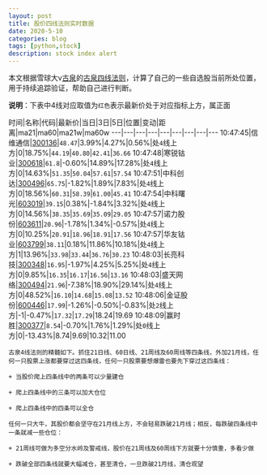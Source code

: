 ```yaml
---
layout: post
title: 股价四线法则实时数据
date: 2020-5-10
categories: blog
tags: [python,stock]
description: stock index alert
---
```



本文根据雪球大v[古泉](https://xueqiu.com/u/7148646888)的[古泉四线法则](https://xueqiu.com/7148646888/130498192)，计算了自己的一些自选股当前所处位置，用于持续追踪验证，帮助自己进行判断。

**说明**：下表中4线对应取值为`红色`表示最新价处于对应指标上方，属正面

时间|名称|代码|最新价|当日|3日|5日|位置|变动|距离|ma21|ma60|ma21w|ma60w
---|---|---|---|---|---|---|---|---
10:47:45|信维通信|[300136](https://xueqiu.com/S/SZ300136)|`48.47`|3.99%|4.27%|0.56%|处`4`线上方|0|18.75%|`44.19`|`40.80`|`42.41`|`36.66`
10:47:48|寒锐钴业|[300618](https://xueqiu.com/S/SZ300618)|`61.8`|-0.60%|14.89%|17.28%|处`4`线上方|0|14.63%|`51.35`|`50.04`|`57.61`|`57.54`
10:47:51|中科创达|[300496](https://xueqiu.com/S/SZ300496)|`65.75`|-1.82%|1.89%|7.83%|处`4`线上方|0|18.56%|`60.31`|`58.39`|`61.00`|`45.41`
10:47:54|中科曙光|[603019](https://xueqiu.com/S/SH603019)|`39.15`|0.38%|-1.84%|3.32%|处`4`线上方|0|14.56%|`38.35`|`35.69`|`35.09`|`29.05`
10:47:57|诺力股份|[603611](https://xueqiu.com/S/SH603611)|`20.96`|-1.78%|1.34%|-0.57%|处`4`线上方|0|10.25%|`20.91`|`18.96`|`18.91`|`17.56`
10:47:57|华友钴业|[603799](https://xueqiu.com/S/SH603799)|`38.11`|0.18%|11.86%|10.18%|处`4`线上方|1|13.96%|`33.98`|`33.44`|`36.76`|`30.23`
10:48:03|长亮科技|[300348](https://xueqiu.com/S/SZ300348)|`16.95`|-1.97%|4.25%|5.25%|处`4`线上方|0|9.85%|`16.35`|`16.17`|`16.56`|`13.16`
10:48:03|盛天网络|[300494](https://xueqiu.com/S/SZ300494)|`21.96`|-7.38%|18.90%|29.14%|处`4`线上方|0|48.52%|`16.10`|`14.68`|`15.08`|`13.52`
10:48:06|金证股份|[600446](https://xueqiu.com/S/SH600446)|`17.99`|-1.26%|-0.50%|-0.83%|处`2`线上方|-1|-0.47%|`17.32`|`17.29`|18.24|19.69
10:48:09|赢时胜|[300377](https://xueqiu.com/S/SZ300377)|`8.54`|-0.70%|1.76%|1.29%|处`0`线上方|0|-13.43%|8.74|9.69|10.32|11.00

```
古泉4线法则的精髓如下。抓住21日线、60日线、21周线及60周线等四条线，外加21月线，任何一只股票上涨都要穿过这四条线，任何一只股票要想爆雷也要先下穿过这四条线：

+ 当股价爬上四条线中的两条可以少量建仓

+ 爬上四条线中的三条可以加大仓位

+ 爬上四条线中的四条可以全仓

任何一只大牛，其股价都会坚守在21月线上方，不会轻易跌破21月线；相反，每跌破四条线中一条就减一些仓位：

+ 21周线可做为多空分水岭及警戒线，股价在21周线及60周线下方就要十分慎重，多看少做

+ 跌破全部四条线就要大幅减仓，甚至清仓，一旦跌破21月线，清仓观望
```